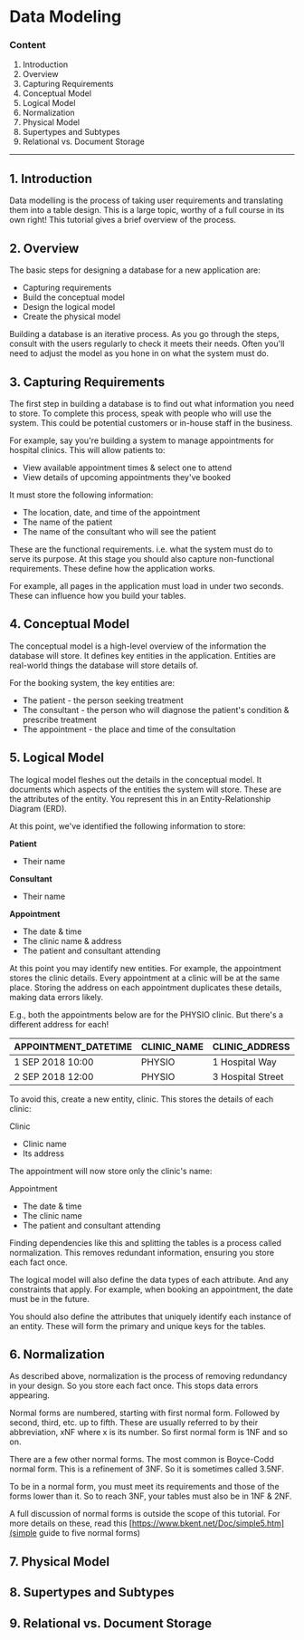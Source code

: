 # Data Modeling

### Content

1. Introduction
2. Overview
3. Capturing Requirements
4. Conceptual Model
5. Logical Model
6. Normalization
7. Physical Model
8. Supertypes and Subtypes
9. Relational vs. Document Storage

----------------------------------------------------------------------------------------------------------------------

## 1. Introduction

Data modelling is the process of taking user requirements and translating them into a table design. This is a large topic, worthy of a full course in its own right! This tutorial gives a brief overview of the process.

## 2. Overview

The basic steps for designing a database for a new application are:

- Capturing requirements
- Build the conceptual model
- Design the logical model
- Create the physical model

Building a database is an iterative process. As you go through the steps, consult with the users regularly to check it meets their needs. Often you'll need to adjust the model as you hone in on what the system must do.

## 3. Capturing Requirements

The first step in building a database is to find out what information you need to store. To complete this process, speak with people who will use the system. This could be potential customers or in-house staff in the business.

For example, say you're building a system to manage appointments for hospital clinics. This will allow patients to:

- View available appointment times & select one to attend
- View details of upcoming appointments they've booked

It must store the following information:

- The location, date, and time of the appointment
- The name of the patient
- The name of the consultant who will see the patient

These are the functional requirements. i.e. what the system must do to serve its purpose. At this stage you should also capture non-functional requirements. These define how the application works.

For example, all pages in the application must load in under two seconds. These can influence how you build your tables.

## 4. Conceptual Model

The conceptual model is a high-level overview of the information the database will store. It defines key entities in the application. Entities are real-world things the database will store details of.

For the booking system, the key entities are:

- The patient - the person seeking treatment
- The consultant - the person who will diagnose the patient's condition & prescribe treatment
- The appointment - the place and time of the consultation

## 5. Logical Model

The logical model fleshes out the details in the conceptual model. It documents which aspects of the entities the system will store. These are the attributes of the entity. You represent this in an Entity-Relationship Diagram (ERD).

At this point, we've identified the following information to store:

__Patient__
- Their name

__Consultant__

- Their name

__Appointment__
- The date & time
- The clinic name & address
- The patient and consultant attending

At this point you may identify new entities. For example, the appointment stores the clinic details. Every appointment at a clinic will be at the same place. Storing the address on each appointment duplicates these details, making data errors likely.

E.g., both the appointments below are for the PHYSIO clinic. But there's a different address for each!

| APPOINTMENT_DATETIME      | CLINIC_NAME      | CLINIC_ADDRESS
| ------------------------- | ---------------- | --------------
| 1 SEP 2018 10:00          | PHYSIO           | 1 Hospital Way
| 2 SEP 2018 12:00          | PHYSIO           | 3 Hospital Street

To avoid this, create a new entity, clinic. This stores the details of each clinic:

Clinic
- Clinic name
- Its address

The appointment will now store only the clinic's name:

Appointment
- The date & time
- The clinic name
- The patient and consultant attending

Finding dependencies like this and splitting the tables is a process called normalization. This removes redundant information, ensuring you store each fact once.

The logical model will also define the data types of each attribute. And any constraints that apply. For example, when booking an appointment, the date must be in the future.

You should also define the attributes that uniquely identify each instance of an entity. These will form the primary and unique keys for the tables.

## 6. Normalization

As described above, normalization is the process of removing redundancy in your design. So you store each fact once. This stops data errors appearing.

Normal forms are numbered, starting with first normal form. Followed by second, third, etc. up to fifth. These are usually referred to by their abbreviation, xNF where x is its number. So first normal form is 1NF and so on.

There are a few other normal forms. The most common is Boyce-Codd normal form. This is a refinement of 3NF. So it is sometimes called 3.5NF.

To be in a normal form, you must meet its requirements and those of the forms lower than it. So to reach 3NF, your tables must also be in 1NF & 2NF.

A full discussion of normal forms is outside the scope of this tutorial. For more details on these, read this [https://www.bkent.net/Doc/simple5.htm](simple guide to five normal forms)

## 7. Physical Model
## 8. Supertypes and Subtypes
## 9. Relational vs. Document Storage
